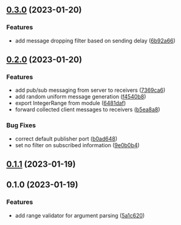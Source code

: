 

## [0.3.0](https://github.com/mahyarmirrashed/fiducial-tracker/compare/0.2.0...0.3.0) (2023-01-20)


### Features

* add message dropping filter based on sending delay ([6b92a66](https://github.com/mahyarmirrashed/fiducial-tracker/commit/6b92a66d5a85c80037a9e5f56bce55b06ca77ae2))

## [0.2.0](https://github.com/mahyarmirrashed/fiducial-tracker/compare/0.1.1...0.2.0) (2023-01-20)


### Features

* add pub/sub messaging from server to receivers ([7369ca6](https://github.com/mahyarmirrashed/fiducial-tracker/commit/7369ca6a9280a5d0c6d89dc6cff0405b2a691a61))
* add random uniform message generation ([f4540b8](https://github.com/mahyarmirrashed/fiducial-tracker/commit/f4540b8ea8792baf786fb14109c3c6ea1c646161))
* export IntegerRange from module ([6481daf](https://github.com/mahyarmirrashed/fiducial-tracker/commit/6481daf59c27e9a66b212e015778913f4f32e348))
* forward collected client messages to receivers ([b5ea8a8](https://github.com/mahyarmirrashed/fiducial-tracker/commit/b5ea8a878341fd51e732624bf724ddaf091bba4f))


### Bug Fixes

* correct default publisher port ([b0ad648](https://github.com/mahyarmirrashed/fiducial-tracker/commit/b0ad64870b9eb8696d6ec79c81b8a35ade1089e4))
* set no filter on subscribed information ([9e0b0b4](https://github.com/mahyarmirrashed/fiducial-tracker/commit/9e0b0b49cb82cea486b0fe46c829e8adc300922a))

## [0.1.1](https://github.com/mahyarmirrashed/fiducial-tracker/compare/0.1.0...0.1.1) (2023-01-19)

## 0.1.0 (2023-01-19)


### Features

* add range validator for argument parsing ([5a1c620](https://github.com/mahyarmirrashed/shopping-cart-tracker/commit/5a1c62098677366f6a7cbac7296edbf8460e313e))